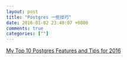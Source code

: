 ```yaml
---
layout: post
title: "Postgres 一些技巧"
date: 2016-01-02 23:48:07 +0800
comments: true
categories: [""]
---
```


<!-- more -->

[My Top 10 Postgres Features and Tips for 2016]

[My Top 10 Postgres Features and Tips for 2016]:http://www.craigkerstiens.com/2015/12/29/my-postgres-top-10-for-2016/